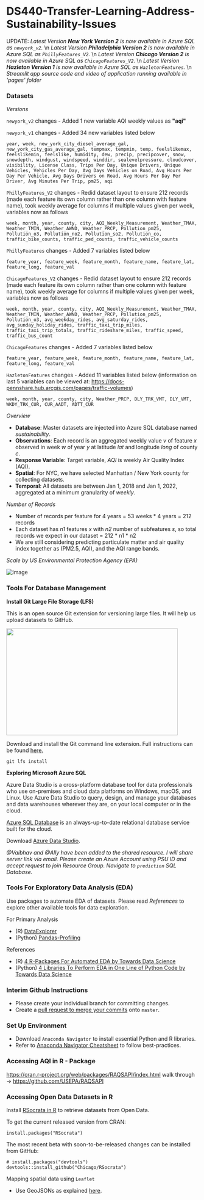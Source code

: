 # DS440-Transfer-Learning-Address-Sustainability-Issues

UPDATE: *Latest Version **New York Version 2** is now available in Azure SQL as `newyork_v2`.* \n
*Latest Version **Philadelphia Version 2** is now available in Azure SQL as `PhillyFeatures_V2`.* \n
*Latest Version **Chicago Version 2** is now available in Azure SQL as `ChicagoFeatures_V2`.* \n
*Latest Version **Hazleton Version 1** is now available in Azure SQL as `HazletonFeatures`.* \n
*Streamlit app source code and video of application running available in 'pages' folder*

### Datasets

*Versions*

`newyork_v2` changes - Added 1 new variable AQI weekly values as **"aqi"**

`newyork_v1` changes - Added 34 new variables listed below

    year, week, new_york_city_diesel_average_gal, new_york_city_gas_average_gal, tempmax, tempmin, temp, feelslikemax, feelslikemin, feelslike, humidity, dew, precip, precipcover, snow, snowdepth, windgust, windspeed, winddir, sealevelpressure, cloudcover, visibility, License Class, Trips Per Day, Unique Drivers, Unique Vehicles, Vehicles Per Day, Avg Days Vehicles on Road, Avg Hours Per Day Per Vehicle, Avg Days Drivers on Road, Avg Hours Per Day Per Driver, Avg Minutes Per Trip, pm25, aqi

`PhillyFeatures_V2` changes - Redid dataset layout to ensure 212 records (made each feature its own column rather than one column with feature name), took weekly average for columns if multiple values given per week, variables now as follows
    
    week, month, year, county, city, AQI_Weekly_Measurement, Weather_TMAX, Weather_TMIN, Weather_AWND, Weather_PRCP, Pollution_pm25, Pollution_o3, Pollution_no2, Pollution_so2, Pollution_co, traffic_bike_counts, traffic_ped_counts, traffic_vehicle_counts

`PhillyFeatures` changes - Added 7 variables listed below
    
    feature_year, feature_week, feature_month, feature_name, feature_lat, feature_long, feature_val

`ChicagoFeatures_V2` changes - Redid dataset layout to ensure 212 records (made each feature its own column rather than one column with feature name), took weekly average for columns if multiple values given per week, variables now as follows
    
    week, month, year, county, city, AQI_Weekly_Measurement, Weather_TMAX, Weather_TMIN, Weather_AWND, Weather_PRCP, Pollution_pm25, Pollution_o3, avg_weekday_rides, avg_saturday_rides, avg_sunday_holiday_rides, traffic_taxi_trip_miles, traffic_taxi_trip_totals, traffic_rideshare_miles, traffic_speed, traffic_bus_count

`ChicagoFeatures` changes - Added 7 variables listed below
    
    feature_year, feature_week, feature_month, feature_name, feature_lat, feature_long, feature_val
               
`HazletonFeatures` changes - Added 11 variables listed below (information on last 5 variables can be viewed at: https://docs-pennshare.hub.arcgis.com/pages/traffic-volumes)

    week, month, year, county, city, Weather_PRCP, DLY_TRK_VMT, DLY_VMT, WKDY_TRK_CUR, CUR_AADT, ADTT_CUR 

*Overview*
* **Database**: Master datasets are injected into Azure SQL database named *sustainability*.
* **Observations**: Each record is an aggregated weekly value *v* of feature *x* observed in week *w* of year *y* at latitude *lat* and longitude *long* of county *c*. 
* **Response Variable**: Target variable, *AQI* is weekly Air Quality Index (AQI). 
* **Spatial**: For NYC, we have selected Manhattan / New York county for collecting datasets. 
* **Temporal**: All datasets are between Jan 1, 2018 and Jan 1, 2022, aggregated at a minimum granularity of *weekly*.

*Number of Records*
* Number of records per feature for 4 years = 53 weeks * 4 years = 212 records
* Each dataset has *n1* features *x* with *n2* number of subfeatures *s*, so total records we expect in our dataset = 212 * n1 * n2
* We are still considering predicting particulate matter and air quality index together as (PM2.5, AQI), and the AQI range bands. 

*Scale by US Environmental Protection Agency (EPA)*

![image](https://user-images.githubusercontent.com/49132244/157559174-ec5cb151-64b4-47c5-b325-421464a5a958.png)

### Tools For Database Management
**Install Git Large File Storage (LFS)**

This is an open source Git extension for versioning large files. It will help us upload datasets to GitHub. 

<img src="https://git-lfs.github.com/images/graphic.gif" width="450" height="280">

Download and install the Git command line extension. Full instructions can be found [here.](https://git-lfs.github.com/)
```
git lfs install
```

**Exploring Microsoft Azure SQL**

Azure Data Studio is a cross-platform database tool for data professionals who use on-premises and cloud data platforms on Windows, macOS, and Linux. Use Azure Data Studio to query, design, and manage your databases and data warehouses wherever they are, on your local computer or in the cloud.

[Azure SQL Database](https://azure.microsoft.com/en-us/products/azure-sql/database/) is an always-up-to-date relational database service built for the cloud. 

Download [Azure Data Studio](https://docs.microsoft.com/en-us/sql/azure-data-studio/download-azure-data-studio?view=sql-server-ver15#download-azure-data-studio).

*@Vaibhav and @Ally have been added to the shared resource. I will share server link via email. Please create an Azure Account using PSU ID and accept request to join Resource Group. Navigate to `prediction` SQL Database.*

### Tools For Exploratory Data Analysis (EDA)

Use packages to automate EDA of datasets. Please read *References* to explore other available tools for data exploration.

For Primary Analysis
* (R) [DataExplorer](https://cran.r-project.org/web/packages/DataExplorer/vignettes/dataexplorer-intro.html)
* (Python) [Pandas-Profiling](https://pypi.org/project/pandas-profiling/)

References
* (R) [4 R-Packages For Automated EDA by Towards Data Science](https://towardsdatascience.com/four-r-packages-for-automated-exploratory-data-analysis-you-might-have-missed-c38b03d4ee16#aba1)
* (Python) [4 Libraries To Perform EDA in One Line of Python Code by Towards Data Science](https://towardsdatascience.com/4-libraries-that-can-perform-eda-in-one-line-of-python-code-b13938a06ae)

### Interim Github Instructions
* Please create your individual branch for committing changes. 
* Create a [pull request to merge your commits](https://docs.github.com/en/pull-requests/collaborating-with-pull-requests/proposing-changes-to-your-work-with-pull-requests/creating-a-pull-request) onto `master`.

### Set Up Environment
* Download `Anaconda Navigator` to install essential Python and R libraries. 
* Refer to [Anaconda Navigator Cheatsheet](https://docs.anaconda.com/_downloads/9ee215ff15fde24bf01791d719084950/Anaconda-Starter-Guide.pdf) to follow best-practices.

### Accessing AQI in R - Package
https://cran.r-project.org/web/packages/RAQSAPI/index.html
walk through -> https://github.com/USEPA/RAQSAPI

### Accessing Open Data Datasets in R
Install [RSocrata in R](https://github.com/Chicago/RSocrata) to retrieve datasets from Open Data. 

To get the current released version from CRAN:
```
install.packages("RSocrata")
```

The most recent beta with soon-to-be-released changes can be installed from GitHub:
```
# install.packages("devtools")
devtools::install_github("Chicago/RSocrata")
```
Mapping spatial data using `Leaflet` 
* Use GeoJSONs as explained [here](https://dev.socrata.com/docs/formats/geojson.html).

